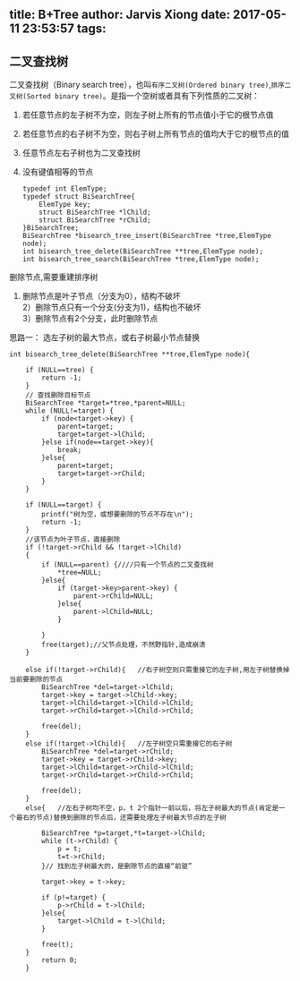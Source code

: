title: B+Tree
author: Jarvis Xiong
date: 2017-05-11 23:53:57
tags:
---

## 二叉查找树

二叉查找树（Binary search tree），也叫`有序二叉树(Ordered binary tree)`,`排序二叉树(Sorted binary tree)`。是指一个空树或者具有下列性质的二叉树：
 
 1. 若任意节点的左子树不为空，则左子树上所有的节点值小于它的根节点值
 2. 若任意节点的右子树不为空，则右子树上所有节点的值均大于它的根节点的值
 3. 任意节点左右子树也为二叉查找树
 4. 没有键值相等的节点

    ```
    typedef int ElemType;
    typedef struct BiSearchTree{
        ElemType key;
        struct BiSearchTree *lChild;
        struct BiSearchTree *rChild;
    }BiSearchTree;
    BiSearchTree *bisearch_tree_insert(BiSearchTree *tree,ElemType node);
    int bisearch_tree_delete(BiSearchTree **tree,ElemType node);
    int bisearch_tree_search(BiSearchTree *tree,ElemType node);
    ```


删除节点,需要重建排序树

 1) 删除节点是叶子节点（分支为0），结构不破坏  
 2）删除节点只有一个分支(分支为1)，结构也不破坏  
 3）删除节点有2个分支，此时删除节点   
 
思路一： 选左子树的最大节点，或右子树最小节点替换  
 
``` 
int bisearch_tree_delete(BiSearchTree **tree,ElemType node){
    
    if (NULL==tree) {
        return -1;
    } 
    // 查找删除目标节点
    BiSearchTree *target=*tree,*parent=NULL;
    while (NULL!=target) {
        if (node<target->key) {
            parent=target;
            target=target->lChild;
        }else if(node==target->key){
            break;
        }else{
            parent=target;
            target=target->rChild;
        }
    }
    
    if (NULL==target) {
        printf("树为空，或想要删除的节点不存在\n");
        return -1;
    }
    //该节点为叶子节点，直接删除
    if (!target->rChild && !target->lChild)
    {
        if (NULL==parent) {////只有一个节点的二叉查找树
            *tree=NULL;
        }else{
            if (target->key>parent->key) {
                parent->rChild=NULL;
            }else{
                parent->lChild=NULL;
            }
            
        }
        free(target);//父节点处理，不然野指针,造成崩溃
    }
    
    else if(!target->rChild){   //右子树空则只需重接它的左子树,用左子树替换掉当前要删除的节点
        BiSearchTree *del=target->lChild;
        target->key = target->lChild->key;
        target->lChild=target->lChild->lChild;
        target->rChild=target->lChild->rChild;
        
        free(del);
    }
    else if(!target->lChild){   //左子树空只需重接它的右子树
        BiSearchTree *del=target->rChild;
        target->key = target->rChild->key;
        target->lChild=target->rChild->lChild;
        target->rChild=target->rChild->rChild;
        
        free(del);
    }
    else{   //左右子树均不空，p，t 2个指针一前以后，将左子树最大的节点(肯定是一个最右的节点)替换到删除的节点后，还需要处理左子树最大节点的左子树
        
        BiSearchTree *p=target,*t=target->lChild;
        while (t->rChild) {
            p = t;
            t=t->rChild;
        }// 找到左子树最大的，是删除节点的直接“前驱”
        
        target->key = t->key;
        
        if (p!=target) {
            p->rChild = t->lChild;
        }else{
            target->lChild = t->lChild;
        }
        
        free(t);
    }
        return 0;
    }
```
